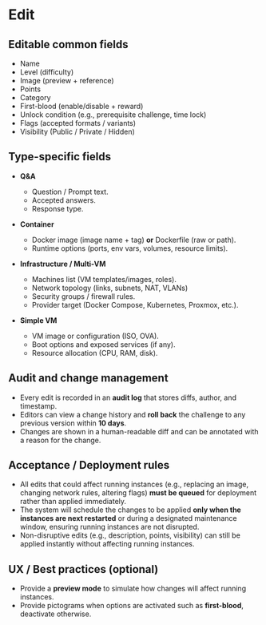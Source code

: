 # Edit

## Editable common fields

- Name
- Level (difficulty)
- Image (preview + reference)
- Points
- Category
- First-blood (enable/disable + reward)
- Unlock condition (e.g., prerequisite challenge, time lock)
- Flags (accepted formats / variants)
- Visibility (Public / Private / Hidden)

## Type-specific fields

- **Q&A**
    - Question / Prompt text.
    - Accepted answers.
    - Response type.

- **Container**
    - Docker image (image name + tag) **or** Dockerfile (raw or path).
    - Runtime options (ports, env vars, volumes, resource limits).

- **Infrastructure / Multi-VM**
    - Machines list (VM templates/images, roles).    
    - Network topology (links, subnets, NAT, VLANs)    
    - Security groups / firewall rules.
    - Provider target (Docker Compose, Kubernetes, Proxmox, etc.).

- **Simple VM**
    - VM image or configuration (ISO, OVA).
    - Boot options and exposed services (if any).
    - Resource allocation (CPU, RAM, disk).

## Audit and change management

- Every edit is recorded in an **audit log** that stores diffs, author, and timestamp.
- Editors can view a change history and **roll back** the challenge to any previous version within **10 days**.
- Changes are shown in a human-readable diff and can be annotated with a reason for the change.

## Acceptance / Deployment rules

- All edits that could affect running instances (e.g., replacing an image, changing network rules, altering flags) **must be queued** for deployment rather than applied immediately.
- The system will schedule the changes to be applied **only when the instances are next restarted** or during a designated maintenance window, ensuring running instances are not disrupted.
- Non-disruptive edits (e.g., description, points, visibility) can still be applied instantly without affecting running instances.

## UX / Best practices (optional)

- Provide a **preview mode** to simulate how changes will affect running instances.
- Provide pictograms when options are activated such as **first-blood**, deactivate otherwise.